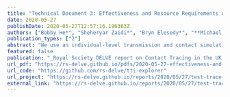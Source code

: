 ```yaml
---
title: "Technical Document 3: Effectiveness and Resource Requirements of Test, Trace and Isolate Strategies"
date: 2020-05-27
publishDate: 2020-05-27T12:57:16.196363Z
authors: ["Bobby He*", "Sheheryar Zaidi*", "Bryn Elesedy*", "**Michael Hutchinson***", "Andrei Paleyes", "Guy Harling", "Anne Johnson", "Yee Whye Teh"]
publication_types: ["2"]
abstract: "We use an individual-level transmission and contact simulation model to explore the effectiveness and resource requirements of various test-trace-isolate (TTI) strategies for reducing the spread of SARS-CoV-2 in the UK, in the context of di↵erent scenarios with varying levels of stringency of non-pharmaceutical interventions (NPIs) over the summer period."
featured: false
publication: "_Royal Society DELVE report on Contact Tracing in the UK for SAGE_"
url_pdf: "https://rs-delve.github.io/pdfs/2020-05-27-effectiveness-and-resource-requirements-of-tti-strategies.pdf"
url_code: "https://github.com/rs-delve/tti-explorer"
url_project: "https://rs-delve.github.io/reports/2020/05/27/test-trace-isolate.html"
external_link: "https://rs-delve.github.io/reports/2020/05/27/test-trace-isolate.html"
---
```


